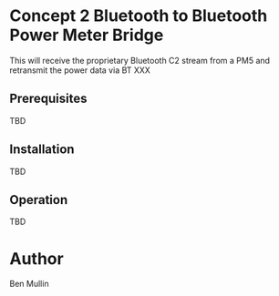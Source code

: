 # Concept 2 Bluetooth to Bluetooth Power Meter Bridge

This will receive the proprietary Bluetooth C2 stream from a PM5 and retransmit the power data via BT XXX

## Prerequisites

TBD

## Installation

TBD

## Operation

TBD

# Author

Ben Mullin
